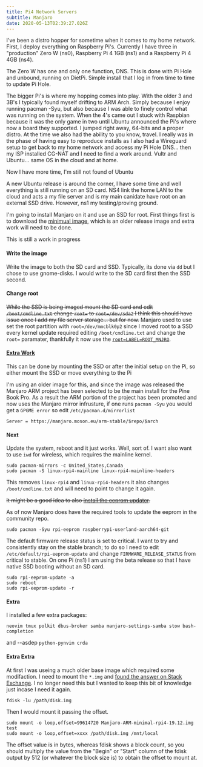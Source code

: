 ```yaml
---
title: Pi4 Network Servers
subtitle: Manjaro
date: 2020-05-13T02:39:27.026Z
---
```

I've been a distro hopper for sometime when it comes to my home network. First, I deploy everything on Raspberry Pi's. Currently I have three in "production" Zero W (ns0), Raspberry Pi 4 1GB (ns1) and a Raspberry Pi 4 4GB (ns4).

The Zero W has one and only one function, DNS. This is done with Pi Hole and unbound, running on DietPi. Simple install that I log in from time to time to update Pi Hole.

The bigger Pi's is where my hopping comes into play. With the older 3 and 3B's I typically found myself drifting to ARM Arch. Simply because I enjoy running pacman -Syu, but also because I was able to finely control what was running on the system. When the 4's came out I stuck with Raspbian because it was the only game in two until Ubuntu announced the Pi's where now a board they supported. I jumped right away, 64-bits and a proper distro. At the time we also had the ability to you know, travel. I really was in the phase of having easy to reproduce installs as I also had a Wireguard setup to get back to my home network and access my Pi Hole DNS... then my ISP installed CG-NAT and I need to find a work around. Vultr and Ubuntu... same OS in the cloud and at home.

Now I have more time, I'm still not found of Ubuntu

A new Ubuntu release is around the corner, I have some time and well everything is still running on an SD card. NS4 link the home LAN to the cloud and acts a my file server and is my main canidate have root on an external SSD drive. However, ns1 my testing/proving ground.

I'm going to install Manjaro on it and use an SSD for root. First things first is to download the [minimual image][manjaro-min], which is an older release image and extra work will need to be done.

This is still a work in progress

#### Write the image
Write the image to both the SD card and SSD. Typically, its done via `dd` but I chose to use gnome-disks. I would write to the SD card first then the SSD second.

#### Change root
~~While the SSD is being imaged mount the SD card and edit `/boot/cmdline.txt` change `root=` to `root=/dev/sda2` I think this should have issue once I add my file server storage... but for now.~~
Manjaro used to use set the root partition with `root=/dev/mmcblk0p2` since I moved root to a SSD every kernel update required editing `/boot/cmdline.txt` and change the `root=` paramater, thankfully it now use the [`root=LABEL=ROOT_MNJRO`][ROOT_MNJRO]. 

#### [Extra Work][extra-work]
This can be done by mounting the SSD or after the initial setup on the Pi, so either mount the SSD or move everything to the Pi

I'm using an older image for this, and since the image was released the Manjaro ARM project has been selected to be the main install for the Pine Book Pro. As a result the ARM portion of the project has been promoted and now uses the Manjaro mirror infrusture, if one runs `pacman -Syu` you would get a `GPGME error` so edit `/etc/pacman.d/mirrorlist`

    Server = https://manjaro.moson.eu/arm-stable/$repo/$arch 

#### Next
Update the system, reboot and it just works. Well, sort of. I want also want to use `iwd` for wireless, which requires the mainline kernel.

    sudo pacman-mirrors -c United_States,Canada
    sudo pacman -S linux-rpi4-mainline linux-rpi4-mainline-headers

This removes `linux-rpi4` and `linux-rpi4-headers` it also changes `/boot/cmdline.txt` and will need to point to change it again.

~~It might be a good idea to also [install the eeprom updater][eeprom].~~

As of now Manjaro does have the required tools to update the eeprom in the community repo.

    sudo pacman -Syu rpi-eeprom raspberrypi-userland-aarch64-git

The default firmware release status is set to critical. I want to try and consistently stay on the stable branch; to do so I need to edit `/etc/default/rpi-eeprom-update` and change `FIRMWARE_RELEASE_STATUS` from critical to stable. On one Pi (ns1) I am using the beta release so that I have native SSD booting without an SD card.

    sudo rpi-eeprom-update -a
    sudo reboot
    sudo rpi-eeprom-update -r

[manjaro-min]: https://osdn.mirror.constant.com//storage/g/m/ma/manjaro-arm/rpi4/minimal/19.12/Manjaro-ARM-minimal-rpi4-19.12.img.xz
[extra-work]: https://archived.forum.manjaro.org/t/gpgme-error-no-data-minimal-19-12/134588
[eeprom]: https://archived.forum.manjaro.org/t/eeprom-update-working/126500
[ROOT_MNJRO]: https://archived.forum.manjaro.org/t/raspberry-pi-kernel-changes/146653

#### Extra

I installed a few extra packages:

`neovim tmux polkit dbus-broker samba manjaro-settings-samba stow bash-completion` 

and \-\-asdep `python-pynvim crda`


#### Extra Extra

At first I was useing a much older base image which required some modifaction. I need to mount the `*.img` and [found the answer on Stack Exchange][stack]. I no longer need this but I wanted to keep this bit of knowledge just incase I need it again.

[stack]: https://unix.stackexchange.com/questions/316401/how-to-mount-a-disk-image-from-the-command-line]

    fdisk -lu /path/disk.img

Then I would mount it passing the offset.

    sudo mount -o loop,offset=99614720 Manjaro-ARM-minimal-rpi4-19.12.img test
    sudo mount -o loop,offset=xxxx /path/disk.img /mnt/local

The offset value is in bytes, whereas fdisk shows a block count, so you should multiply the value from the "Begin" or "Start" column of the fdisk output by 512 (or whatever the block size is) to obtain the offset to mount at.
